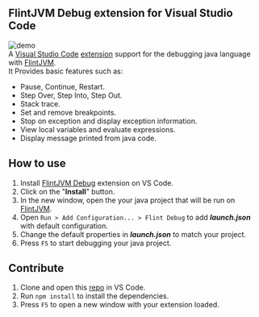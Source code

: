 ## FlintJVM Debug extension for Visual Studio Code
![demo](https://raw.githubusercontent.com/FlintVN/FlintJVMDebug/refs/heads/master/images/gifs/demo.gif)  
A [Visual Studio Code](https://code.visualstudio.com/) [extension](https://marketplace.visualstudio.com/VSCode) support for the debugging java language with [FlintJVM](https://github.com/FlintVN/FlintJVM).  
It Provides basic features such as:
- Pause, Continue, Restart.
- Step Over, Step Into, Step Out.
- Stack trace.
- Set and remove breakpoints.
- Stop on exception and display exception information.
- View local variables and evaluate expressions.
- Display message printed from java code.
## How to use
1. Install [FlintJVM Debug](https://marketplace.visualstudio.com/items?itemName=ElectricThanhTung.flintjvm-debugger) extension on VS Code.
2. Click on the "**Install**" button.
3. In the new window, open the your java project that will be run on [FlintJVM](https://github.com/FlintVN/FlintJVM).
4. Open `Run > Add Configuration... > Flint Debug` to add ***launch.json*** with default configuration.
5. Change the default properties in ***launch.json*** to match your project.
6. Press `F5` to start debugging your java project.
## Contribute
1. Clone and open this [repo](https://github.com/FlintVN/FlintJVMDebug) in VS Code.
2. Run `npm install` to install the dependencies.
3. Press `F5` to open a new window with your extension loaded.
